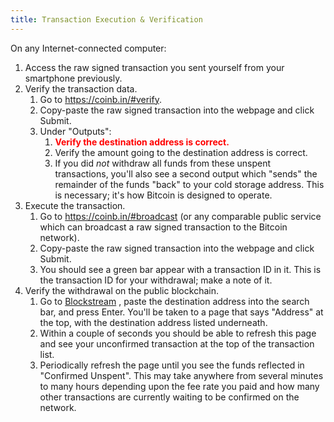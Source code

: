 ```yaml
---
title: Transaction Execution & Verification
---
```


On any Internet-connected computer:

1. Access the <span class="warning">raw signed transaction</span> you sent
yourself from your smartphone previously.
1. Verify the transaction data.
    1. Go to <https://coinb.in/#verify>.
    1. Copy-paste the <span class="warning">raw signed transaction</span> into
    the webpage and click Submit.
    1. Under "Outputs":
        1. **<span style="color: red;">Verify the destination address is correct.</span>**
        1. Verify the amount going to the destination address is correct.
        1. If you did *not* withdraw all funds from these unspent transactions,
        you'll also see a second output which "sends" the remainder of the
        funds "back" to your
        <span class="warning">cold storage address</span>. This is necessary;
        it's how Bitcoin is designed to operate.
1. Execute the transaction.
    1. Go to <https://coinb.in/#broadcast> (or any comparable public service
    which can broadcast a <span class="warning">raw signed transaction</span>
    to the Bitcoin network).
    1. Copy-paste the <span class="warning">raw signed transaction</span> into the webpage and click Submit.
    1. You should see a green bar appear with a
    <span class="warning">transaction ID</span> in it. This is the
    <span class="warning">transaction ID</span> for your withdrawal; make a
    note of it.
1. Verify the withdrawal on the public blockchain.
    1. Go to [Blockstream](https://blockstream.info/) , paste
    the <span class="warning">destination address</span> into the search bar,
    and press Enter. You'll be taken to a page that says "Address" at
    the top, with the <span class="warning">destination address</span> listed underneath.
    1. Within a couple of seconds you should be able to refresh this page and see your
    unconfirmed transaction at the top of the transaction list.
    1. Periodically refresh the page until you see the funds reflected in "Confirmed Unspent".
    This may take anywhere from several minutes to many hours depending upon the fee rate you
    paid and how many other transactions are currently waiting to be confirmed on the network.
